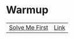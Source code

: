 # Warmup

|                                                                         |                        |
| ----------------------------------------------------------------------- | ---------------------- |
| [Solve Me First](https://www.hackerrank.com/challenges/solve-me-first/) | [Link](solve-me-first) |

